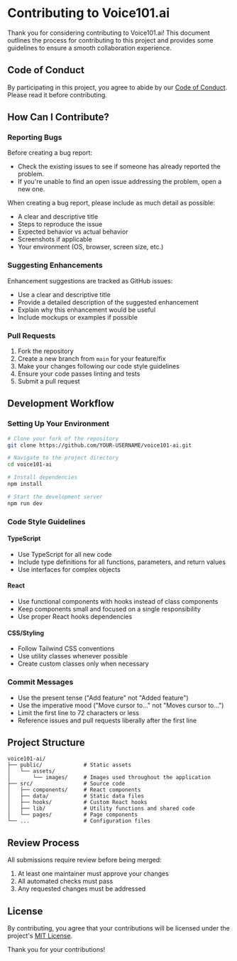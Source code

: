 # Contributing to Voice101.ai

Thank you for considering contributing to Voice101.ai! This document outlines the process for contributing to this project and provides some guidelines to ensure a smooth collaboration experience.

## Code of Conduct

By participating in this project, you agree to abide by our [Code of Conduct](./CODE_OF_CONDUCT.md). Please read it before contributing.

## How Can I Contribute?

### Reporting Bugs

Before creating a bug report:
- Check the existing issues to see if someone has already reported the problem.
- If you're unable to find an open issue addressing the problem, open a new one.

When creating a bug report, please include as much detail as possible:
- A clear and descriptive title
- Steps to reproduce the issue
- Expected behavior vs actual behavior
- Screenshots if applicable
- Your environment (OS, browser, screen size, etc.)

### Suggesting Enhancements

Enhancement suggestions are tracked as GitHub issues:
- Use a clear and descriptive title
- Provide a detailed description of the suggested enhancement
- Explain why this enhancement would be useful
- Include mockups or examples if possible

### Pull Requests

1. Fork the repository
2. Create a new branch from `main` for your feature/fix
3. Make your changes following our code style guidelines
4. Ensure your code passes linting and tests
5. Submit a pull request

## Development Workflow

### Setting Up Your Environment

```bash
# Clone your fork of the repository
git clone https://github.com/YOUR-USERNAME/voice101-ai.git

# Navigate to the project directory
cd voice101-ai

# Install dependencies
npm install

# Start the development server
npm run dev
```

### Code Style Guidelines

#### TypeScript

- Use TypeScript for all new code
- Include type definitions for all functions, parameters, and return values
- Use interfaces for complex objects

#### React

- Use functional components with hooks instead of class components
- Keep components small and focused on a single responsibility
- Use proper React hooks dependencies

#### CSS/Styling

- Follow Tailwind CSS conventions
- Use utility classes whenever possible
- Create custom classes only when necessary

### Commit Messages

- Use the present tense ("Add feature" not "Added feature")
- Use the imperative mood ("Move cursor to..." not "Moves cursor to...")
- Limit the first line to 72 characters or less
- Reference issues and pull requests liberally after the first line

## Project Structure

```
voice101-ai/
├── public/             # Static assets
│   └── assets/
│       └── images/     # Images used throughout the application
├── src/                # Source code
│   ├── components/     # React components
│   ├── data/           # Static data files
│   ├── hooks/          # Custom React hooks
│   ├── lib/            # Utility functions and shared code
│   └── pages/          # Page components
└── ...                 # Configuration files
```

## Review Process

All submissions require review before being merged:
1. At least one maintainer must approve your changes
2. All automated checks must pass
3. Any requested changes must be addressed

## License

By contributing, you agree that your contributions will be licensed under the project's [MIT License](./LICENSE).

Thank you for your contributions!
